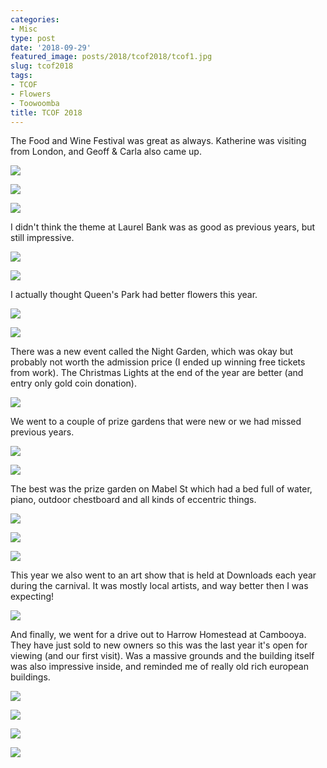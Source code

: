 ```yaml
---
categories:
- Misc
type: post
date: '2018-09-29'
featured_image: posts/2018/tcof2018/tcof1.jpg
slug: tcof2018
tags:
- TCOF
- Flowers
- Toowoomba
title: TCOF 2018
---
```


The Food and Wine Festival was great as always. Katherine was visiting from London, and Geoff & Carla also came up.

![](tcof1.jpg "")

![](tcof2.jpg "")

![](tcof3.jpg "")

I didn't think the theme at Laurel Bank was as good as previous years, but still impressive.

![](laurelbank.jpg "")

![](laurelbank2.jpg "")

I actually thought Queen's Park had better flowers this year.

![](queens-park1.jpg "")

![](queens-park2.jpg "")

There was a new event called the Night Garden, which was okay but probably not worth the admission price (I ended up winning free tickets from work).
The Christmas Lights at the end of the year are better (and entry only gold coin donation).

![](nightgarden.jpg "")

We went to a couple of prize gardens that were new or we had missed previous years.

![](garden1.jpg "")

![](garden2.jpg "")

The best was the prize garden on Mabel St which had a bed full of water, piano, outdoor chestboard and all kinds of eccentric things.

![](mabel1.jpg "")

![](mabel2.jpg "")

![](mabel3.jpg "")

This year we also went to an art show that is held at Downloads each year during the carnival.
It was mostly local artists, and way better then I was expecting!

![](downlands-art.jpg "")

And finally, we went for a drive out to Harrow Homestead at Cambooya.
They have just sold to new owners so this was the last year it's open for viewing (and our first visit).
Was a massive grounds and the building itself was also impressive inside, and reminded me of really old rich european buildings.

![](harrow-homestead1.jpg "")

![](harrow-homestead2.jpg "")

![](harrow-homestead3.jpg "")

![](harrow-homestead4.jpg "")